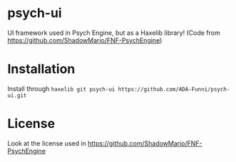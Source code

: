 psych-ui
=====

UI framework used in Psych Engine, but as a Haxelib library! (Code from https://github.com/ShadowMario/FNF-PsychEngine)

Installation
======

Install through `haxelib git psych-ui https://github.com/ADA-Funni/psych-ui.git`

License
=======

Look at the license used in https://github.com/ShadowMario/FNF-PsychEngine